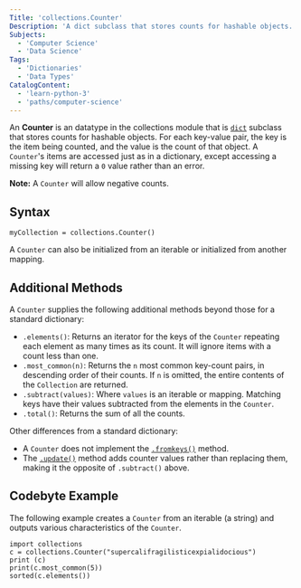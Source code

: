 ```yaml
---
Title: 'collections.Counter'
Description: 'A dict subclass that stores counts for hashable objects.'
Subjects:
  - 'Computer Science'
  - 'Data Science'
Tags:
  - 'Dictionaries'
  - 'Data Types'
CatalogContent:
  - 'learn-python-3'
  - 'paths/computer-science'
---
```


An **Counter** is an datatype in the collections module that is [`dict`](https://www.codecademy.com/resources/docs/python/dictionaries) subclass that stores counts for hashable objects. For each key-value pair, the key is the item being counted, and the value is the count of that object. A `Counter`'s items are accessed just as in a dictionary, except accessing a missing key will return a `0` value rather than an error.

**Note:** A `Counter` will allow negative counts.

## Syntax

```pseudo
myCollection = collections.Counter()
```

A `Counter` can also be initialized from an iterable or initialized from another mapping.

## Additional Methods

A `Counter` supplies the following additional methods beyond those for a standard dictionary:

- `.elements()`: Returns an iterator for the keys of the `Counter` repeating each element as many times as its count. It will ignore items with a count less than one.
- `.most_common(n)`: Returns the `n` most common key-count pairs, in descending order of their counts. If `n` is omitted, the entire contents of the `Collection` are returned.
- `.subtract(values)`: Where `values` is an iterable or mapping. Matching keys have their values subtracted from the elements in the `Counter`.
- `.total()`: Returns the sum of all the counts.

Other differences from a standard dictionary:
- A `Counter` does not implement the [`.fromkeys()`](https://www.codecademy.com/resources/docs/python/dictionaries/fromkeys) method.
- The [`.update()`](https://www.codecademy.com/resources/docs/python/dictionaries/update) method adds counter values rather than replacing them, making it the opposite of `.subtract()` above.

## Codebyte Example

The following example creates a `Counter` from an iterable (a string) and outputs various characteristics of the `Counter`.

```codebyte/python
import collections
c = collections.Counter("supercalifragilisticexpialidocious")
print (c)
print(c.most_common(5))
sorted(c.elements())
```
